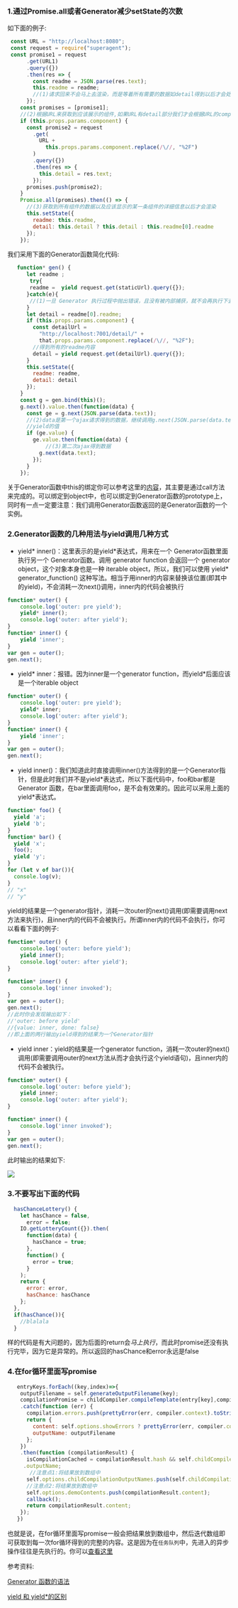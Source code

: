 ### 1.通过Promise.all或者Generator减少setState的次数
如下面的例子:

```js
 const URL = "http://localhost:8080";
 const request = require("superagent");
 const promise1 = request
      .get(URL1)
      .query({})
      .then(res => {
        const readme = JSON.parse(res.text);
        this.readme = readme;
        //(1)请求回来不会马上去渲染，而是等着所有需要的数据如detail得到以后才会处理
      });
    const promises = [promise1];
    //(2)根据URL来获取到应该展示的组件,如果URL有detail部分我们才会根据URL的component获取组件的详细信息
    if (this.props.params.component) {
      const promise2 = request
        .get(
          URL +
            this.props.params.component.replace(/\//, "%2F")
        )
        .query({})
        .then(res => {
          this.detail = res.text;
        });
      promises.push(promise2);
    }
    Promise.all(promises).then(() => {
      //(3)获取到所有组件的数据以及应该显示的某一条组件的详细信息以后才会渲染
      this.setState({
        readme: this.readme,
        detail: this.detail ? this.detail : this.readme[0].readme
      });
    });
```
我们采用下面的Generator函数简化代码:
```js
   function* gen() {
      let readme ;
       try{
       readme =  yield request.get(staticUrl).query({});
      }catch(e){
       //(1)一旦 Generator 执行过程中抛出错误，且没有被内部捕获，就不会再执行下去了
      }
      let detail = readme[0].readme;
      if (this.props.params.component) {
        const detailUrl =
          "http://localhost:7001/detail/" +
          that.props.params.component.replace(/\//, "%2F");
        //得到所有的readme内容
        detail = yield request.get(detailUrl).query({});
      }
      this.setState({
        readme: readme,
        detail: detail
      });
    }
    const g = gen.bind(this)();
    g.next().value.then(function(data) {
      const ge = g.next(JSON.parse(data.text));
      //(2)data是第一个ajax请求得到的数据，继续调用g.next(JSON.parse(data.text))将数据传入到变量readme中并开始执行第二个
      //yield的值
      if (ge.value) {
        ge.value.then(function(data) {
            //(3)第二次ajax得到数据
          g.next(data.text);
        });
      }
    });
```
关于Generator函数中this的绑定你可以参考这里的[内容](http://es6.ruanyifeng.com/#docs/generator)，其主要是通过call方法来完成的。可以绑定到object中，也可以绑定到Generator函数的prototype上，同时有一点一定要注意：我们调用Generator函数返回的是Generator函数的一个实例。

### 2.Generator函数的几种用法与yield调用几种方式

- yield\* inner()：这里表示的是yield\*表达式，用来在一个 Generator函数里面执行另一个 Generator函数。调用 generator function 会返回一个 generator object，这个对象本身也是一种 iterable object，所以，我们可以使用 yield\* generator_function() 这种写法。相当于用inner的内容来替换该位置(即其中的yield)，不会消耗一次next()调用，inner内的代码会被执行
```js
function* outer() {
    console.log('outer: pre yield');
    yield* inner();
    console.log('outer: after yield');
}
function* inner() {
    yield 'inner';
}
var gen = outer();
gen.next();
```
- yield\* inner：报错。因为inner是一个generator function，而yield*后面应该是一个iterable object
```js
function* outer() {
    console.log('outer: pre yield');
    yield* inner;
    console.log('outer: after yield');
}
function* inner() {
    yield 'inner';
}
var gen = outer();
gen.next();
```
- yield inner()：我们知道此时直接调用inner()方法得到的是一个Generator指针，但是此时我们并不是yield\*表达式，所以下面代码中，foo和bar都是 Generator 函数，在bar里面调用foo，是不会有效果的。因此可以采用上面的yield\*表达式。
```js
function* foo() {
  yield 'a';
  yield 'b';
}
function* bar() {
  yield 'x';
  foo();
  yield 'y';
}
for (let v of bar()){
  console.log(v);
}
// "x"
// "y"
```
yield的结果是一个generator指针，消耗一次outer的next()调用(即需要调用next方法来执行)，且inner内的代码不会被执行。所谓inner内的代码不会执行，你可以看看下面的例子:
```js
function* outer() {
    console.log('outer: before yield');
    yield inner();
    console.log('outer: after yield');
}

function* inner() {
    console.log('inner invoked');
}
var gen = outer();
gen.next();
//此时你会发现输出如下：
//'outer: before yield'
//{value: inner, done: false}
//即上面的两行输出yield得到的结果为一个Generator指针
```

- yield inner：yield的结果是一个generator function，消耗一次outer的next()调用(即需要调用outer的next方法从而才会执行这个yield语句)，且inner内的代码不会被执行。
```js
function* outer() {
    console.log('outer: before yield');
    yield inner;
    console.log('outer: after yield');
}

function* inner() {
    console.log('inner invoked');
}
var gen = outer();
gen.next();
```
此时输出的结果如下:

![](./static/generator.png)

### 3.不要写出下面的代码
```js
  hasChanceLottery() {
    let hasChance = false,
      error = false;
    IO.getLotteryCount({}).then(
      function(data) {
        hasChance = true;
      },
      function() {
        error = true;
      }
    );
    return {
      error: error,
      hasChance: hasChance
    };
  },
  if(hasChance()){
    //blalala
  }
```
样的代码是有大问题的，因为后面的return会*马上执行*，而此时promise还没有执行完毕，因为它是异常的。所以返回的hasChance和error永远是false

### 4.在for循环里面写promise
```js
   entryKeys.forEach((key,index)=>{
    outputFilename = self.generateOutputFilename(key);
    compilationPromise = childCompiler.compileTemplate(entry[key],compiler.context, outputFilename, compilation)
    .catch(function (err) {
      compilation.errors.push(prettyError(err, compiler.context).toString());
      return {
        content: self.options.showErrors ? prettyError(err, compiler.context).toJsonHtml() : 'ERROR',
        outputName: outputFilename
      };
    })
    .then(function (compilationResult) {
      isCompilationCached = compilationResult.hash && self.childCompilerHash === compilationResult.hash;
     .outputName;
       //注意点1:将结果放到数组中
      self.options.childCompilationOutputNames.push(self.childCompilationOutputName);
      //注意点2:将结果放到数组中
      self.options.demoContents.push(compilationResult.content);
      callback();
      return compilationResult.content;
    });
   })
```
也就是说，在for循环里面写promise一般会把结果放到数组中，然后迭代数组即可获取到每一次for循环得到的完整的内容。这是因为在`任务队列`中，先进入的异步操作往往是先执行的。你可以[查看这里](../others/nodejs-QA/browser-QA.md)


参考资料:

[Generator 函数的语法](http://es6.ruanyifeng.com/#docs/generator)

[yield 和 yield*的区别](https://segmentfault.com/a/1190000003982531)
